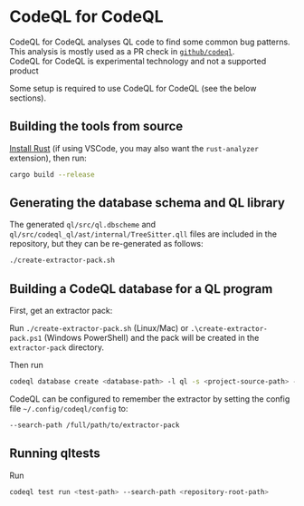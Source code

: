 # CodeQL for CodeQL

CodeQL for CodeQL analyses QL code to find some common bug patterns.   
This analysis is mostly used as a PR check in [`github/codeql`](https://github.com/github/codeql).   
CodeQL for CodeQL is experimental technology and not a supported product

Some setup is required to use CodeQL for CodeQL (see the below sections). 

## Building the tools from source

[Install Rust](https://www.rust-lang.org/tools/install) (if using VSCode, you may also want the `rust-analyzer` extension), then run:

```bash
cargo build --release
```

## Generating the database schema and QL library

The generated `ql/src/ql.dbscheme` and `ql/src/codeql_ql/ast/internal/TreeSitter.qll` files are included in the repository, but they can be re-generated as follows:

```bash
./create-extractor-pack.sh
```

## Building a CodeQL database for a QL program

First, get an extractor pack:

Run `./create-extractor-pack.sh` (Linux/Mac) or `.\create-extractor-pack.ps1` (Windows PowerShell) and the pack will be created in the `extractor-pack` directory.

Then run

```bash
codeql database create <database-path> -l ql -s <project-source-path> --search-path <extractor-pack-path>
```

CodeQL can be configured to remember the extractor by setting the config file `~/.config/codeql/config` to: 
```bash
--search-path /full/path/to/extractor-pack
```

## Running qltests

Run

```bash
codeql test run <test-path> --search-path <repository-root-path>
```
